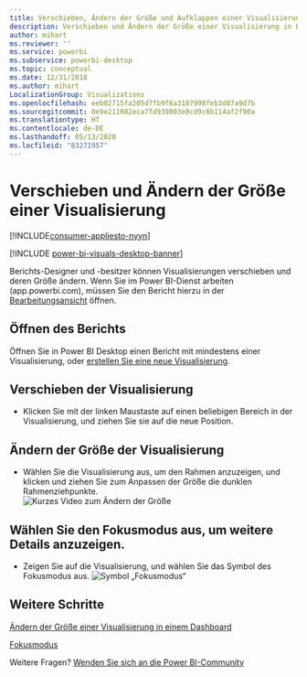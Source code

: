 ```yaml
---
title: Verschieben, Ändern der Größe und Aufklappen einer Visualisierung
description: Verschieben und Ändern der Größe einer Visualisierung in Berichten im Power BI-Dienst und in Power BI Desktop
author: mihart
ms.reviewer: ''
ms.service: powerbi
ms.subservice: powerbi-desktop
ms.topic: conceptual
ms.date: 12/31/2018
ms.author: mihart
LocalizationGroup: Visualizations
ms.openlocfilehash: eeb02715fa205d7fb9f6a3107998feb3d87a9d7b
ms.sourcegitcommit: 0e9e211082eca7fd939803e0cd9c6b114af2f90a
ms.translationtype: HT
ms.contentlocale: de-DE
ms.lasthandoff: 05/13/2020
ms.locfileid: "83271957"
---
```

# <a name="move-and-resize-a-visualization-in-a-report"></a>Verschieben und Ändern der Größe einer Visualisierung

[!INCLUDE[consumer-appliesto-nyyn](../includes/consumer-appliesto-nyyn.md)]    

[!INCLUDE [power-bi-visuals-desktop-banner](../includes/power-bi-visuals-desktop-banner.md)]

Berichts-Designer und -besitzer können Visualisierungen verschieben und deren Größe ändern. Wenn Sie im Power BI-Dienst arbeiten (app.powerbi.com), müssen Sie den Bericht hierzu in der [Bearbeitungsansicht](../create-reports/service-interact-with-a-report-in-editing-view.md) öffnen. 

## <a name="open-the-report"></a>Öffnen des Berichts
Öffnen Sie in Power BI Desktop einen Bericht mit mindestens einer Visualisierung, oder [erstellen Sie eine neue Visualisierung](power-bi-report-add-visualizations-i.md). 

## <a name="move-the-visualization"></a>Verschieben der Visualisierung
* Klicken Sie mit der linken Maustaste auf einen beliebigen Bereich in der Visualisierung, und ziehen Sie sie auf die neue Position.

## <a name="resize-the-visualization"></a>Ändern der Größe der Visualisierung
* Wählen Sie die Visualisierung aus, um den Rahmen anzuzeigen, und klicken und ziehen Sie zum Anpassen der Größe die dunklen Rahmenziehpunkte.  
  ![Kurzes Video zum Ändern der Größe](media/power-bi-visualization-move-and-resize/untitled.gif)

## <a name="select-focus-mode-to-see-more-detail"></a>Wählen Sie den Fokusmodus aus, um weitere Details anzuzeigen.
* Zeigen Sie auf die Visualisierung, und wählen Sie das Symbol des Fokusmodus aus.
  ![Symbol „Fokusmodus“](media/power-bi-visualization-move-and-resize/pbi_popouticon.jpg)

## <a name="next-steps"></a>Weitere Schritte
[Ändern der Größe einer Visualisierung in einem Dashboard](../create-reports/service-dashboard-edit-tile.md)  

[Fokusmodus](../consumer/end-user-focus.md)

Weitere Fragen? [Wenden Sie sich an die Power BI-Community](https://community.powerbi.com/)

